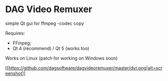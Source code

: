 # DAG Video Remuxer
simple Qt gui for ffmpeg -codec copy

Requires:
- FFmpeg;
- Qt 4 (recommend) / Qt 5 (works too)

Works on Linux (patch for working on Windows soon)

[[https://github.com/dagsoftware/dagvideoremuxer/master/dvr.png|alt=screenshot]]
